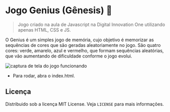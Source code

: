 # Jogo Genius (Gênesis) 🚀

> Jogo criado na aula de Javascript na Digital Innovation One utilizando apenas HTML, CSS e JS.

O Genius é um simples jogo de memória, cujo objetivo é memorizar as sequências de cores que são geradas aleatoriamente no jogo. São quatro cores: verde, amarelo, azul e vermelho, que formam sequências aleatórias, que vão aumentando de dificuldade conforme o jogo evolui.

![captura de tela do jogo funcionando](/genius.PNG)
- Para rodar, abra o index.html.


## Licença
Distribuido sob a licença MIT License. Veja `LICENSE` para mais informações.
